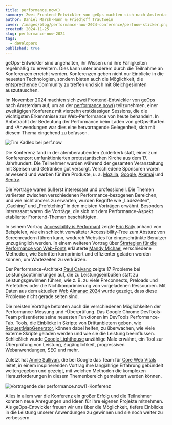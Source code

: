 ```yaml
---
title: performance.now()
summary: Zwei Frontend-Entwickler von geOps machten sich nach Amsterdam auf, um an der performance.now() teilzunehmen, einer zweitägigen Konferenz mit vierzehn erstklassigen Sessions, die die wichtigsten Erkenntnisse zur Web-Performance von heute behandeln. 
author: Daniel Marsh-Hunn & Friedjoff Trautwein
cover: /images/blog/performance-now-2024-conference/perfnow-sticker.png
created: 2024-11-25
slug: performance-now-2024
tags:
  - developers
published: true
---
```

geOps-Entwickler sind angehalten, ihr Wissen und ihre Fähigkeiten regelmäßig zu erweitern. Dies kann unter anderem durch die Teilnahme an Konferenzen erreicht werden. Konferenzen geben nicht nur Einblicke in die neuesten Technologien, sondern bieten auch die Möglichkeit, die entsprechende Community zu treffen und sich mit Gleichgesinnten auszutauschen.

Im November 2024 machten sich zwei Frontend-Entwickler von geOps nach Amsterdam auf, um an der [performance.now()](https://perfnow.nl/) teilzunehmen, einer zweitägigen Konferenz mit vierzehn erstklassigen Sessions, die die wichtigsten Erkenntnisse zur Web-Performance von heute behandeln. In Anbetracht der Bedeutung der Performance beim Laden von geOps-Karten und -Anwendungen war dies eine hervorragende Gelegenheit, sich mit diesem Thema eingehend zu befassen.

![Tim Kadlec bei perf.now](/images/blog/performance-now-2024-conference/perfnow-2024-kadlec.png "Tim Kadlec bei perf.now")

Die Konferenz fand in der atemberaubenden Zuiderkerk statt, einer zum Konferenzort umfunktionierten protestantischen Kirche aus dem 17. Jahrhundert. Die Teilnehmer wurden während der gesamten Veranstaltung mit Speisen und Getränken gut versorgt. Verschiedene Sponsoren waren anwesend und warben für ihre Produkte, u. a. [Mozilla](https://www.mozilla.org/), [Google](https://www.google.com/), [Akamai](https://www.akamai.com/) und [Sentry](https://sentry.io/).

Die Vorträge waren äußerst interessant und professionell. Die Themen variierten zwischen verschiedenen Performance-bezogenen Bereichen, und wie nicht anders zu erwarten, wurden Begriffe wie „Ladezeiten“, „Caching“ und „Prefetching“ in den meisten Vorträgen erwähnt. Besonders interessant waren die Vorträge, die sich mit dem Performance-Aspekt etablierter Frontend-Themen beschäftigten.

In seinem Vortrag [Accessibility is Performant](https://perfnow.nl/speakers#eric) zeigte [Eric Baily](https://social.ericwbailey.website/@eric) anhand von Beispielen, wie ein schlecht verwalteter Accessibility-Tree zum Absturz von Screenreadern führen kann, wodurch Websites für eingeschränkte Benutzer unzugänglich werden. In einem weiteren Vortrag über [Strategien für die Performance von Web-Fonts](https://perfnow.nl/speakers#mandy) erläuterte [Mandy Michael](https://front-end.social/@mandymichael) verschiedene Methoden, wie Schriften komprimiert und effizienter geladen werden können, um Wartezeiten zu verkürzen.

Der Performance-Architekt [Paul Calvano](https://webperf.social/@paulcalvano) zeigte 17 Probleme bei Leistungsoptimierungen auf, die zu Leistungseinbußen statt zu Leistungsgewinnen führen, wie z. B. zu viele Preconnects, Preloads und Prefetches oder die Nichtkomprimierung von vorgeladenen Ressourcen. Mit Daten aus dem aktuellen [Web Almanac 2024](https://almanac.httparchive.org/en/2024/) wurde gezeigt, dass diese Probleme nicht gerade selten sind.

Die meisten Vorträge betonten auch die verschiedenen Möglichkeiten der Performance-Messung und -Überprüfung. Das Google Chrome DevTools-Team präsentierte seine neuesten Funktionen im DevTools Performance-Tab. Tools, die Einblicke in Skripte von Drittanbietern geben, wie [RequestMapGenerator](https://requestmap.webperf.tools/), können dabei helfen, zu überwachen, wie viele externe Skripte geladen werden und wie sie die Leistung beeinflussen. Schließlich wurde [Google Lighthouse](https://developer.chrome.com/docs/lighthouse/overview) unzählige Male erwähnt, ein Tool zur Überprüfung von Leistung, Zugänglichkeit, progressiven Webanwendungen, SEO und mehr.

Zuletzt hat [Annie Sullivan](https://www.linkedin.com/in/anniesullie/), die bei Google das Team für [Core Web Vitals](https://web.dev/explore/learn-core-web-vitals) leitet, in einem inspirierenden Vortrag ihre langjährige Erfahrung gebündelt weitergegeben und gezeigt, mit welchen Methoden die komplexen Herausforderungen in diesem Themenbereich gemeistert werden können.

![Vortragende der performance.now()-Konferenz](/images/blog/performance-now-2024-conference/perf-now-speakers.png "Vortragende der performance.now-Konferenz")

Alles in allem war die Konferenz ein großer Erfolg und die Teilnehmer konnten neue Anregungen und Ideen für ihre eigenen Projekte mitnehmen. Als geOps-Entwickler freuen wir uns über die Möglichkeit, tiefere Einblicke in die Leistung unserer Anwendungen zu gewinnen und sie noch weiter zu verbessern.